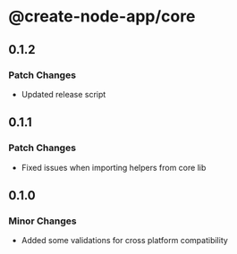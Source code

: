 # @create-node-app/core

## 0.1.2

### Patch Changes

- Updated release script

## 0.1.1

### Patch Changes

- Fixed issues when importing helpers from core lib

## 0.1.0

### Minor Changes

- Added some validations for cross platform compatibility
